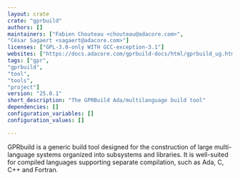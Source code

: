 ```yaml
---
layout: crate
crate: "gprbuild"
authors: []
maintainers: ["Fabien Chouteau <chouteau@adacore.com>",
"César Sagaert <sagaert@adacore.com>"]
licenses: ["GPL-3.0-only WITH GCC-exception-3.1"]
websites: ["https://docs.adacore.com/gprbuild-docs/html/gprbuild_ug.html"]
tags: ["gpr",
"gprbuild",
"tool",
"tools",
"project"]
version: "25.0.1"
short_description: "The GPRBuild Ada/multilanguage build tool"
dependencies: []
configuration_variables: []
configuration_values: []

---
```

GPRbuild is a generic build tool designed for the construction of large multi-language systems organized into subsystems and libraries.
It is well-suited for compiled languages supporting separate compilation, such as Ada, C, C++ and Fortran.


